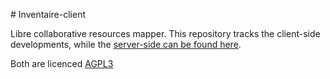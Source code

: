 # Inventaire-client 

Libre collaborative resources mapper.
This repository tracks the client-side developments, while the [server-side can be found here](https://github.com/maxlath/inventaire). 

Both are licenced [AGPL3](http://www.gnu.org/licenses/agpl-3.0.html)
